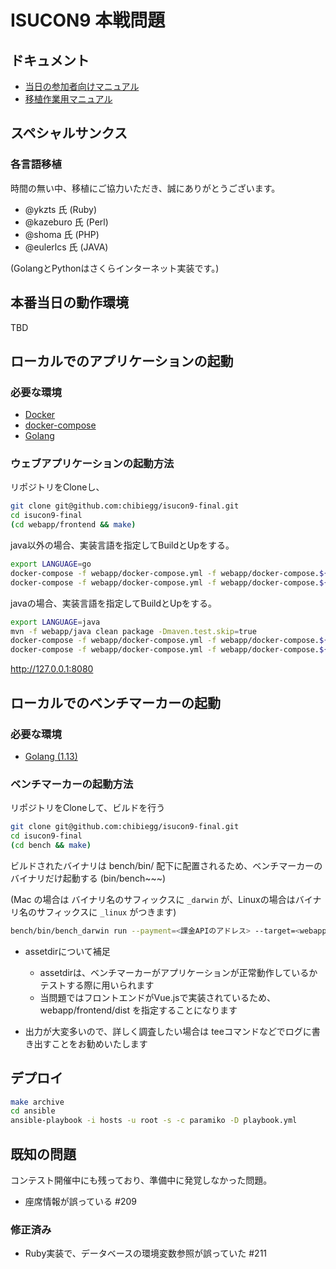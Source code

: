 # ISUCON9 本戦問題

## ドキュメント


* [当日の参加者向けマニュアル](docs/MANUAL.md)
* [移植作業用マニュアル](docs/IMPLEMENT.md)


## スペシャルサンクス

### 各言語移植

時間の無い中、移植にご協力いただき、誠にありがとうございます。

* @ykzts 氏 (Ruby)
* @kazeburo 氏 (Perl)
* @shoma 氏 (PHP)
* @eulerlcs 氏 (JAVA)

(GolangとPythonはさくらインターネット実装です。)


## 本番当日の動作環境

TBD

## ローカルでのアプリケーションの起動

### 必要な環境

- [Docker](https://www.docker.com/)
- [docker-compose](https://docs.docker.com/compose/)
- [Golang](https://golang.org/)

### ウェブアプリケーションの起動方法

リポジトリをCloneし、

```bash
git clone git@github.com:chibiegg/isucon9-final.git
cd isucon9-final
(cd webapp/frontend && make)
```

java以外の場合、実装言語を指定してBuildとUpをする。

```bash
export LANGUAGE=go
docker-compose -f webapp/docker-compose.yml -f webapp/docker-compose.${LANGUAGE}.yml build
docker-compose -f webapp/docker-compose.yml -f webapp/docker-compose.${LANGUAGE}.yml up
```

javaの場合、実装言語を指定してBuildとUpをする。

```bash
export LANGUAGE=java
mvn -f webapp/java clean package -Dmaven.test.skip=true
docker-compose -f webapp/docker-compose.yml -f webapp/docker-compose.${LANGUAGE}.yml build
docker-compose -f webapp/docker-compose.yml -f webapp/docker-compose.${LANGUAGE}.yml up
```

http://127.0.0.1:8080

## ローカルでのベンチマーカーの起動

### 必要な環境

- [Golang (1.13)](https://golang.org/dl/)

### ベンチマーカーの起動方法

リポジトリをCloneして、ビルドを行う

```bash
git clone git@github.com:chibiegg/isucon9-final.git
cd isucon9-final
(cd bench && make)
```

ビルドされたバイナリは bench/bin/ 配下に配置されるため、ベンチマーカーのバイナリだけ起動する (bin/bench~~~)

(Mac の場合は バイナリ名のサフィックスに `_darwin` が、Linuxの場合はバイナリ名のサフィックスに `_linux` がつきます)

```bash
bench/bin/bench_darwin run --payment=<課金APIのアドレス> --target=<webappのアドレス> --assetdir=<フロントエンドのビルド結果が配置されたディレクトリ>
```

* assetdirについて補足
  * assetdirは、ベンチマーカーがアプリケーションが正常動作しているかテストする際に用いられます
  * 当問題ではフロントエンドがVue.jsで実装されているため、webapp/frontend/dist を指定することになります

* 出力が大変多いので、詳しく調査したい場合は teeコマンドなどでログに書き出すことをお勧めいたします


## デプロイ

```bash
make archive
cd ansible
ansible-playbook -i hosts -u root -s -c paramiko -D playbook.yml
```

## 既知の問題

コンテスト開催中にも残っており、準備中に発覚しなかった問題。

* 座席情報が誤っている #209

### 修正済み

* Ruby実装で、データベースの環境変数参照が誤っていた #211

